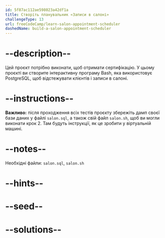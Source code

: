 ```yaml
---
id: 5f87ac112ae598023a42df1a
title: Створіть планувальник «Записи в салоні»
challengeType: 13
url: freeCodeCamp/learn-salon-appointment-scheduler
dashedName: build-a-salon-appointment-scheduler
---
```


# --description--

Цей проєкт потрібно виконати, щоб отримати сертифікацію. У цьому проєкті ви створите інтерактивну програму Bash, яка використовує PostgreSQL, щоб відстежувати клієнтів і записи в салоні.

# --instructions--

**Важливо:** після проходження всіх тестів проєкту збережіть дамп своєї бази даних у файлі `salon.sql`, а також свій файл `salon.sh`, щоб ви могли виконати крок 2. Там будуть інструкції, як це зробити у віртуальній машині.

# --notes--

Необхідні файли: `salon.sql`, `salon.sh`

# --hints--

# --seed--

# --solutions--
